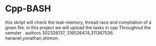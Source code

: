 # Cpp-BASH
this skript will check the leak-memory, thread race and compliation of a given file.
in this project we will upload the tasks in cpp Throughout the semster .
authors 302326137, 316526474,311367536.
hananel,yonathan,shimon.
